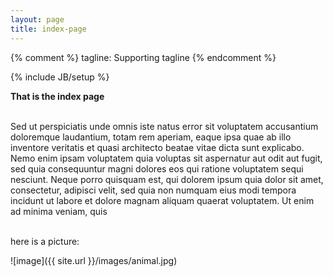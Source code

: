 ```yaml
---
layout: page
title: index-page
---
```

{% comment %}
tagline: Supporting tagline
{% endcomment %}


{% include JB/setup %}


<div class="hero-unit imgH1">
      </div>


<p> <b> That is the index page </b> </p>
<br />
Sed ut perspiciatis unde omnis iste natus error sit voluptatem accusantium doloremque laudantium, totam rem aperiam, eaque ipsa quae ab illo inventore veritatis et quasi architecto beatae vitae dicta sunt explicabo. Nemo enim ipsam voluptatem quia voluptas sit aspernatur aut odit aut fugit, sed quia consequuntur magni dolores eos qui ratione voluptatem sequi nesciunt. Neque porro quisquam est, qui dolorem ipsum quia dolor sit amet, consectetur, adipisci velit, sed quia non numquam eius modi tempora incidunt ut labore et dolore magnam aliquam quaerat voluptatem. Ut enim ad minima veniam, quis 
<br /><br />
<p> here is a picture: </p>

![image]({{ site.url }}/images/animal.jpg)


